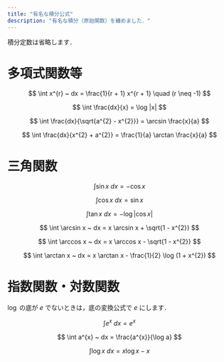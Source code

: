 ```yaml
---
title: "有名な積分公式"
description: "有名な積分（原始関数）を纏めました．"
---
```


積分定数は省略します．

# 多項式関数等

$$
\int x^{r} ~ dx = \frac{1}{r + 1} x^{r + 1} \quad (r \neq -1)
$$

$$
\int \frac{dx}{x} = \log |x|
$$

$$
\int \frac{dx}{\sqrt{a^{2} - x^{2}}} = \arcsin \frac{x}{a}
$$

$$
\int \frac{dx}{x^{2} + a^{2}} = \frac{1}{a} \arctan \frac{x}{a}
$$

# 三角関数

$$
\int \sin x ~ dx = - \cos x
$$

$$
\int \cos x ~ dx = \sin x
$$

$$
\int \tan x ~ dx = - \log |\cos x|
$$

$$
\int \arcsin x ~ dx = x \arcsin x + \sqrt{1 - x^{2}}
$$

$$
\int \arccos x ~ dx = x \arccos x - \sqrt{1 - x^{2}}
$$

$$
\int \arctan x ~ dx = x \arctan x - \frac{1}{2} \log (1 + x^{2})
$$

# 指数関数・対数関数

$\log$ の底が $e$ でないときは，底の変換公式で $e$ にします．

$$
\int e^{x} ~ dx = e^{x}
$$

$$
\int a^{x} ~ dx = \frac{a^{x}}{\log a}
$$

$$
\int \log x ~ dx = x \log x - x
$$
